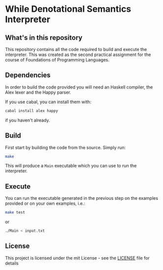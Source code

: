 # While Denotational Semantics Interpreter

## What's in this repository

This repository contains all the code required to build and execute the interpreter. This was created as the second practical assignment for the course of Foundations of Programming Languages.

## Dependencies

In order to build the code provided you will need an Haskell compiler, the Alex lexer and the Happy parser.

If you use cabal, you can install them with:

```sh
cabal install alex happy
```

if you haven't already.

## Build

First start by building the code from the source. Simply run:

```sh
make
```

This will produce a `Main` executable which you can use to run the interpreter.

## Execute

You can run the executable generated in the previous step on the examples provided or on your own examples, i.e.:

```sh
make test
```

or

```sh
./Main < input.txt
```

## License

This project is licensed under the mit License - see the [LICENSE](LICENSE) file for details
